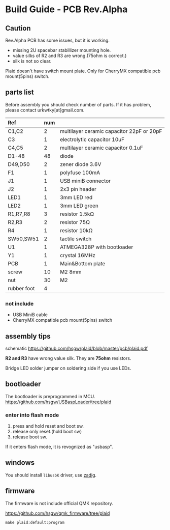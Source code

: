 Build Guide - PCB Rev.Alpha
===================================================================

## Caution
Rev.Alpha PCB has some issues, but it is working.
- missing 2U spacebar stabillizer mounting hole.
- value silks of R2 and R3 are wrong.(75ohm is correct.)
- silk is not so clear.

Plaid doesn't have switch mount plate.
Only for CherryMX compatible pcb mount(5pins) switch.

## parts list

Before assembly you should check number of parts.
If it has problem, please contact urkwtky[at]gmail.com.

|Ref|num||
| :- |  :- |  :- | 
|C1,C2|2|multilayer ceramic capacitor 22pF or 20pF|
|C3|1|electrolytic capacitor 10uF|
|C4,C5|2|multilayer ceramic capacitor 0.1uF|
|D1-48|48|diode|
|D49,D50|2|zener diode 3.6V|
|F1|1|polyfuse 100mA|
|J1|1|USB miniB connector|
|J2|1|2x3 pin header|
|LED1|1|3mm LED red|
|LED2|1|3mm LED green|
|R1,R7,R8|3|resistor 1.5kΩ|
|R2,R3|2|resistor 75Ω|
|R4|1|resistor 10kΩ|
|SW50,SW51|2|tactile switch|
|U1|1|ATMEGA328P with bootloader|
|Y1|1|crystal 16MHz|
|PCB|1|Main&Bottom plate|
|screw|10|M2 8mm|
|nut|30|M2|
|rubber foot|4||

### not include
- USB MiniB cable
- CherryMX compatible pcb mount(5pins) switch

## assembly tips
schematic https://github.com/hsgw/plaid/blob/master/pcb/plaid.pdf

**R2 and R3** have wrong value silk.
They are **75ohm** resistors.

Bridge LED solder jumper on soldering side if you use LEDs.


## bootloader
The bootloader is preprogrammed in MCU.    
https://github.com/hsgw/USBaspLoader/tree/plaid

### enter into flash mode
1. press and hold reset and boot sw.
2. release only reset.(hold boot sw)
3. release boot sw.

If it enters flash mode, it is revognized as "usbasp".

## windows
You should install `libusbK` driver, use [zadig](http://zadig.akeo.ie/).

## firmware
The firmware is not include official QMK repository.   

https://github.com/hsgw/qmk_firmware/tree/plaid

```make plaid:default:program```
